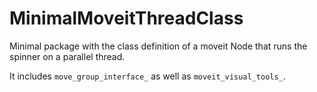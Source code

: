 # MinimalMoveitThreadClass

Minimal package with the class definition of a moveit Node that runs the spinner on a parallel thread.

It includes `move_group_interface_` as well as `moveit_visual_tools_`.
